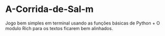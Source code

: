 # A-Corrida-de-Sal-m
Jogo bem simples em terminal usando as funções básicas de Python + O modulo Rich para os textos ficarem bem alinhados. 
